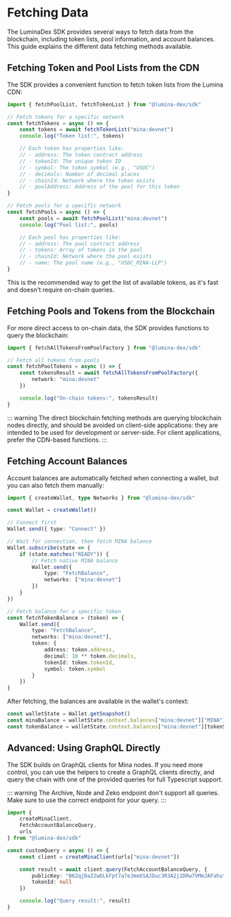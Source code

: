 # Fetching Data

The LuminaDex SDK provides several ways to fetch data from the blockchain, including token lists, pool information, and account balances. This guide explains the different data fetching methods available.

## Fetching Token and Pool Lists from the CDN

The SDK provides a convenient function to fetch token lists from the Lumina CDN:

```ts
import { fetchPoolList, fetchTokenList } from "@lumina-dex/sdk"

// Fetch tokens for a specific network
const fetchTokens = async () => {
	const tokens = await fetchTokenList("mina:devnet")
	console.log("Token list:", tokens)

	// Each token has properties like:
	// - address: The token contract address
	// - tokenId: The unique token ID
	// - symbol: The token symbol (e.g., "USDC")
	// - decimals: Number of decimal places
	// - chainId: Network where the token exists
	// - poolAddress: Address of the pool for this token
}

// Fetch pools for a specific network
const fetchPools = async () => {
	const pools = await fetchPoolList("mina:devnet")
	console.log("Pool list:", pools)

	// Each pool has properties like:
	// - address: The pool contract address
	// - tokens: Array of tokens in the pool
	// - chainId: Network where the pool exists
	// - name: The pool name (e.g., "USDC_MINA-LLP")
}
```

This is the recommended way to get the list of available tokens, as it's fast and doesn't require on-chain queries.

## Fetching Pools and Tokens from the Blockchain

For more direct access to on-chain data, the SDK provides functions to query the blockchain:

```ts
import { fetchAllTokensFromPoolFactory } from "@lumina-dex/sdk"

// Fetch all tokens from pools
const fetchPoolTokens = async () => {
	const tokensResult = await fetchAllTokensFromPoolFactory({
		network: "mina:devnet"
	})

	console.log("On-chain tokens:", tokensResult)
}
```

::: warning
The direct blockchain fetching methods are querying blockchain nodes directly, and should be avoided on client-side applications: they are intended to be used for development or server-side. For client applications, prefer the CDN-based functions.
:::

## Fetching Account Balances

Account balances are automatically fetched when connecting a wallet, but you can also fetch them manually:

```ts
import { createWallet, type Networks } from "@lumina-dex/sdk"

const Wallet = createWallet()

// Connect first
Wallet.send({ type: "Connect" })

// Wait for connection, then fetch MINA balance
Wallet.subscribe(state => {
	if (state.matches("READY")) {
		// Fetch native MINA balance
		Wallet.send({
			type: "FetchBalance",
			networks: ["mina:devnet"]
		})
	}
})

// Fetch balance for a specific token
const fetchTokenBalance = (token) => {
	Wallet.send({
		type: "FetchBalance",
		networks: ["mina:devnet"],
		token: {
			address: token.address,
			decimal: 10 ** token.decimals,
			tokenId: token.tokenId,
			symbol: token.symbol
		}
	})
}
```

After fetching, the balances are available in the wallet's context:

```ts
const walletState = Wallet.getSnapshot()
const minaBalance = walletState.context.balances["mina:devnet"]["MINA"]
const tokenBalance = walletState.context.balances["mina:devnet"][tokenSymbol]
```

## Advanced: Using GraphQL Directly

The SDK builds on GraphQL clients for Mina nodes. If you need more control, you can use the helpers to create a GraphQL clients directly, and query the chain with one of the provided queries for full Typescript support.

::: warning
The Archive, Node and Zeko endpoint don't support all queries. Make sure to use the correct endpoint for your query.
:::

```ts
import {
	createMinaClient,
	FetchAccountBalanceQuery,
	urls
} from "@lumina-dex/sdk"

const customQuery = async () => {
	const client = createMinaClient(urls["mina:devnet"])

	const result = await client.query(FetchAccountBalanceQuery, {
		publicKey: "B62qjDaZ2wDLkFpt7a7eJme6SAJDuc3R3A2j2DRw7VMmJAFahut7e8w",
		tokenId: null
	})

	console.log("Query result:", result)
}
```
